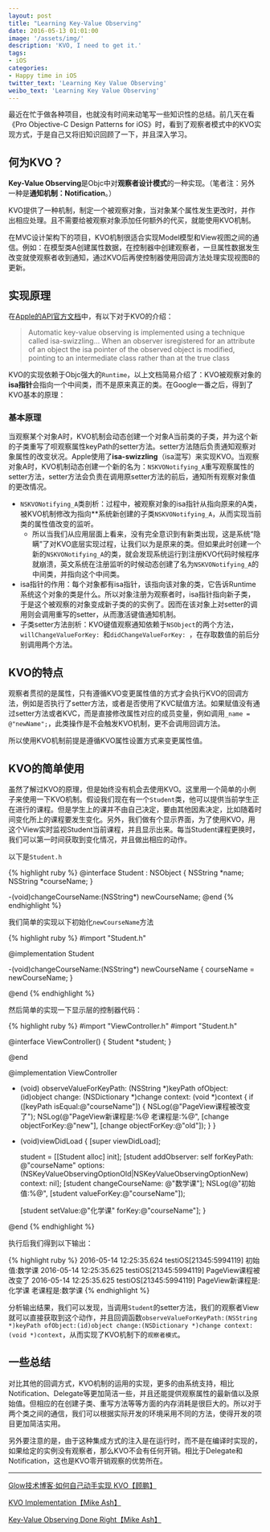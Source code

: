 ```yaml
---
layout: post
title: "Learning Key-Value Observing"
date: 2016-05-13 01:01:00
image: '/assets/img/'
description: 'KVO, I need to get it.'
tags:
- iOS
categories:
- Happy time in iOS
twitter_text: 'Learning Key Value Observing'
weibo_text: 'Learning Key Value Observing'
---
```


最近在忙于做各种项目，也就没有时间来动笔写一些知识性的总结。前几天在看《Pro Objective-C Design Patterns for iOS》时，看到了观察者模式中的KVO实现方式，于是自己又将旧知识回顾了一下，并且深入学习。

## 何为KVO？

**Key-Value Observing**是Objc中对**观察者设计模式**的一种实现。（笔者注：另外一种是**通知机制：Notification**。）

KVO提供了一种机制，制定一个被观察对象，当对象某个属性发生更改时，并作出相应处理。且不需要给被观察对象添加任何额外的代买，就能使用KVO机制。

在MVC设计架构下的项目，KVO机制很适合实现Model模型和View视图之间的通信。例如：在模型类A创建属性数据，在控制器中创建观察者，一旦属性数据发生改变就使观察者收到通知，通过KVO后再使控制器使用回调方法处理实现视图B的更新。

## 实现原理

在[Apple的API官方文档](https://developer.apple.com/library/mac/documentation/Cocoa/Conceptual/KeyValueObserving/Articles/KVOImplementation.html)中，有以下对于KVO的介绍：

> Automatic key-value observing is implemented using a technique called isa-swizzling… When an observer isregistered for an attribute of an object the isa pointer of the observed object is modified, pointing to an intermediate class rather than at the true class

KVO的实现依赖于Objc强大的`Runtime`，以上文档简易介绍了：KVO被观察对象的**isa指针**会指向一个中间类，而不是原来真正的类。在Google一番之后，得到了KVO基本的原理：

### 基本原理

当观察某个对象A时，KVO机制会动态创建一个对象A当前类的子类，并为这个新的子类重写了呗观察属性keyPath的setter方法。setter方法随后负责通知观察对象属性的改变状况。Apple使用了**isa-swizzling**（isa混写）来实现KVO。当观察对象A时，KVO机制动态创建一个新的名为：`NSKVONotifying_A`重写观察属性的setter方法，setter方法会负责在调用原setter方法的前后，通知所有观察对象值的更改情况。

* `NSKVONotifying_A`类剖析：过程中，被观察对象的isa指针从指向原来的A类，被KVO机制修改为指向**系统新创建的子类`NSKVONotifying_A`，从而实现当前类的属性值改变的监听。
    * 所以当我们从应用层面上看来，没有完全意识到有新类出现，这是系统“隐瞒”了对KVO底层实现过程，让我们以为是原来的类。但如果此时创建一个新的`NSKVONotifying_A`的类，就会发现系统运行到注册KVO代码时候程序就崩溃，英文系统在注册监听的时候动态创建了名为`NSKVONotifying_A`的中间类，并指向这个中间类。
* isa指针的作用：每个对象都有isa指针，该指向该对象的类，它告诉Runtime系统这个对象的类是什么。所以对象注册为观察者时，isa指针指向新子类，于是这个被观察的对象变成新子类的的实例了。因而在该对象上对setter的调用则会调用重写的setter，从而激活键值通知机制。
* 子类setter方法剖析：KVO键值观察通知依赖于`NSObject`的两个方法，`willChangeValueForKey: `和`didChangeValueForKey: `，在存取数值的前后分别调用两个方法。

## KVO的特点

观察者贯彻的是属性，只有遵循KVO变更属性值的方式才会执行KVO的回调方法，例如是否执行了setter方法，或者是否使用了KVC赋值方法。如果赋值没有通过setter方法或者KVC，而是直接修改属性对应的成员变量，例如调用`_name = @"newName";`，此类操作是不会触发KVO机制，更不会调用回调方法。

所以使用KVO机制前提是遵循KVO属性设置方式来变更属性值。

## KVO的简单使用

虽然了解过KVO的原理，但是始终没有机会去使用KVO。这里用一个简单的小例子来使用一下KVO机制。假设我们现在有一个`Student`类，他可以提供当前学生正在进行的课程。但是学生上的课并不由自己决定，要由其他因素决定，比如随着时间变化所上的课程要发生变化。另外，我们做有个显示界面，为了使用KVO，用这个View实时监视Student当前课程，并且显示出来。每当Student课程更换时，我们可以第一时间获取到变化情况，并且做出相应的动作。

以下是`Student.h`

{% highlight ruby %}
@interface Student : NSObject {
    NSString *name;
    NSString *courseName;
}

-(void)changeCourseName:(NSString*) newCourseName;
@end
{% endhighlight %}

我们简单的实现以下初始化`newCourseName`方法

{% highlight ruby %}
#import "Student.h"

@implementation Student

-(void)changeCourseName:(NSString*) newCourseName {
    courseName = newCourseName;
}

@end
{% endhighlight %}

然后简单的实现一下显示层的控制器代码：

{% highlight ruby %}
#import "ViewController.h"
#import "Student.h"

@interface ViewController() {
    Student *student;
}

@end

@implementation ViewController

- (void) observeValueForKeyPath: (NSString *)keyPath
                       ofObject: (id)object
                         change: (NSDictionary *)change
                        context: (void *)context {
    if ([keyPath isEqual:@"courseName"]) {
        NSLog(@"PageView课程被改变了");
        NSLog(@"PageView新课程是:%@ 老课程是:%@", [change objectForKey:@"new"], [change objectForKey:@"old"]);
    }
}

- (void)viewDidLoad {
    [super viewDidLoad];
    
    student = [[Student alloc] init];
    [student addObserver: self
              forKeyPath: @"courseName"
                 options: (NSKeyValueObservingOptionOld|NSKeyValueObservingOptionNew)
                 context: nil];
    [student changeCourseName: @"数学课"];
    NSLog(@"初始值:%@", [student valueForKey:@"courseName"]);
    
    [student setValue:@"化学课" forKey:@"courseName"];
}

@end
{% endhighlight %}

执行后我们得到以下输出：

{% highlight ruby %}
2016-05-14 12:25:35.624 testiOS[21345:5994119] 初始值:数学课
2016-05-14 12:25:35.625 testiOS[21345:5994119] PageView课程被改变了
2016-05-14 12:25:35.625 testiOS[21345:5994119] PageView新课程是:化学课 老课程是:数学课
{% endhighlight %}


分析输出结果，我们可以发现，当调用`Student`的setter方法，我们的观察者View就可以直接获取到这个动作，并且回调函数`observeValueForKeyPath:(NSString *)keyPath ofObject:(id)object change:(NSDictionary *)change context:(void *)context`，从而实现了KVO机制下的`观察者模式`。

## 一些总结

对比其他的回调方式，KVO机制的运用的实现，更多的由系统支持，相比Notification、Delegate等更加简洁一些，并且还能提供观察属性的最新值以及原始值。但相应的在创建子类、重写方法等等方面的内存消耗是很巨大的。所以对于两个类之间的通信，我们可以根据实际开发的环境采用不同的方法，使得开发的项目更加简洁实用。

另外要注意的是，由于这种集成方式的注入是在运行时，而不是在编译时实现的，如果给定的实例没有观察者，那么KVO不会有任何开销。相比于Delegate和Notification，这也是KVO零开销观察的优势所在。

---



[Glow技术博客·如何自己动手实现 KVO【顾鹏】](http://tech.glowing.com/cn/implement-kvo/)

[KVO Implementation【Mike Ash】](https://www.mikeash.com/pyblog/friday-qa-2009-01-23.html)

[Key-Value Observing Done Right【Mike Ash】](https://www.mikeash.com/pyblog/key-value-observing-done-right.html)